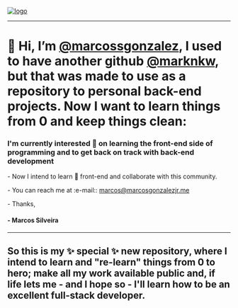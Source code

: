 <a href="https://www.linkedin.com/in/marcosgonzalezjr/" target="_blank"><img src="https://media.licdn.com/dms/image/D4D16AQEN3gsba3bfLA/profile-displaybackgroundimage-shrink_350_1400/0/1699950497020?e=1705536000&v=beta&t=qnHG1YOxiLURrkuDtDjFWvrU_k7wpOHeINoLiLIIaRI" alt="logo"></a>
<hr>
<h1 style="color = 'black';">👋 Hi, I’m <a href="https://www.github.com/marcossgonzalez" target="_blank"/>@marcossgonzalez</a>, I used to have another github <a href="https://www.github.com/marknkw" target="_blank">@marknkw</a>, but that was made to use as a repository to personal back-end projects. Now I want to learn things from 0 and keep things clean:</h1>
<h3> I'm currently interested 👀 on learning the front-end side of programming and to get back on track with back-end development</h3>
<p>- Now I intend to learn 🌱 front-end and collaborate with this community.</p>
<p>-  You can reach me at :e-mail:: <a href="mailto:marcos@marcosgonzalezjr.me">marcos@marcosgonzalezjr.me</a></p>

<p>- Thanks, 
  <h4>- Marcos Silveira</h4></p> 
<hr>
<h2>So this is my ✨ special ✨ new repository, where I intend to learn and "re-learn" things from 0 to hero; make all my work available public and, if life lets me - and I hope so - I'll learn how to be an excellent full-stack developer.</h2>
